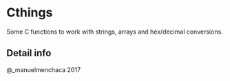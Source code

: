 # Cthings

Some C functions to work with strings, arrays and hex/decimal conversions.

## Detail info

@_manuelmenchaca 2017

